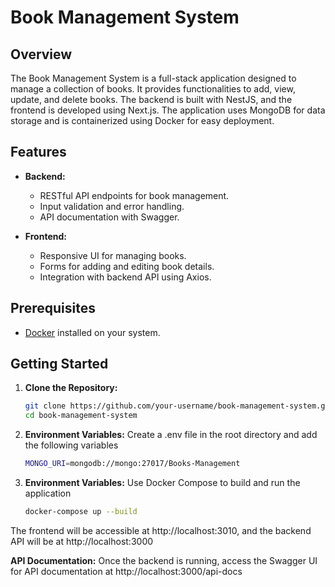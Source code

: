 # Book Management System

## Overview

The Book Management System is a full-stack application designed to manage a collection of books. It provides functionalities to add, view, update, and delete books. The backend is built with NestJS, and the frontend is developed using Next.js. The application uses MongoDB for data storage and is containerized using Docker for easy deployment.

## Features

- **Backend:**
  - RESTful API endpoints for book management.
  - Input validation and error handling.
  - API documentation with Swagger.

- **Frontend:**
  - Responsive UI for managing books.
  - Forms for adding and editing book details.
  - Integration with backend API using Axios.

## Prerequisites

- [Docker](https://www.docker.com/get-started) installed on your system.

## Getting Started

1. **Clone the Repository:**

   ```bash
   git clone https://github.com/your-username/book-management-system.git
   cd book-management-system
   
2. **Environment Variables:**
   Create a .env file in the root directory and add the following variables
   ```bash
   MONGO_URI=mongodb://mongo:27017/Books-Management

3. **Environment Variables:**
   Use Docker Compose to build and run the application
   ```bash
   docker-compose up --build

The frontend will be accessible at http://localhost:3010, and the backend API will be at http://localhost:3000

**API Documentation:**
Once the backend is running, access the Swagger UI for API documentation at http://localhost:3000/api-docs
